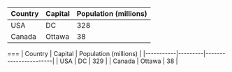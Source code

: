 | Country   | Capital | Population (millions) |
|-----------|---------|-----------------------|
| USA       | DC      | 328                   |
| Canada    | Ottawa  | 38                    |

===
| Country   | Capital | Population (millions) |
|-----------|---------|-----------------------|
| USA       | DC      | 329                   |
| Canada    | Ottawa  | 38                    |

